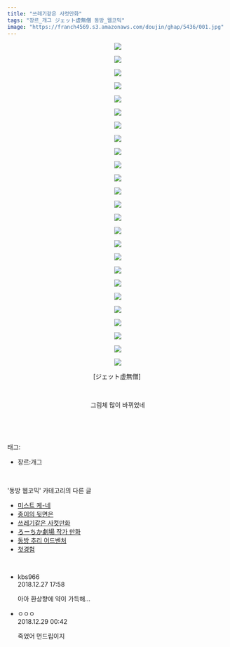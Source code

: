 ```yaml
---
title: "쓰레기같은 사컷만화"
tags: "장르_개그 ジェット虚無僧 동방_웹코믹"
image: "https://franch4569.s3.amazonaws.com/doujin/ghap/5436/001.jpg"
---
```

<div class="article">
<p style="text-align: center; clear: none; float: none;"><img src="{{ site.imgserver2 }}/ghap/5436/001.jpg"/></p>
<p style="text-align: center; clear: none; float: none;"><img src="{{ site.imgserver2 }}/ghap/5436/002.jpg"/></p>
<p style="text-align: center; clear: none; float: none;"><img src="{{ site.imgserver2 }}/ghap/5436/003.jpg"/></p>
<p style="text-align: center; clear: none; float: none;"><img src="{{ site.imgserver2 }}/ghap/5436/004.jpg"/></p>
<p style="text-align: center; clear: none; float: none;"><img src="{{ site.imgserver2 }}/ghap/5436/005.jpg"/></p>
<p style="text-align: center; clear: none; float: none;"><img src="{{ site.imgserver2 }}/ghap/5436/006.jpg"/></p>
<p style="text-align: center; clear: none; float: none;"><img src="{{ site.imgserver2 }}/ghap/5436/007.jpg"/></p>
<p style="text-align: center; clear: none; float: none;"><img src="{{ site.imgserver2 }}/ghap/5436/008.jpg"/></p>
<p style="text-align: center; clear: none; float: none;"><img src="{{ site.imgserver2 }}/ghap/5436/009.jpg"/></p>
<p style="text-align: center; clear: none; float: none;"><img src="{{ site.imgserver2 }}/ghap/5436/010.jpg"/></p>
<p style="text-align: center; clear: none; float: none;"><img src="{{ site.imgserver2 }}/ghap/5436/011.jpg"/></p>
<p style="text-align: center; clear: none; float: none;"><img src="{{ site.imgserver2 }}/ghap/5436/012.jpg"/></p>
<p style="text-align: center; clear: none; float: none;"><img src="{{ site.imgserver2 }}/ghap/5436/013.jpg"/></p>
<p style="text-align: center; clear: none; float: none;"><img src="{{ site.imgserver2 }}/ghap/5436/014.jpg"/></p>
<p style="text-align: center; clear: none; float: none;"><img src="{{ site.imgserver2 }}/ghap/5436/015.jpg"/></p>
<p style="text-align: center; clear: none; float: none;"><img src="{{ site.imgserver2 }}/ghap/5436/016.jpg"/></p>
<p style="text-align: center; clear: none; float: none;"><img src="{{ site.imgserver2 }}/ghap/5436/017.jpg"/></p>
<p style="text-align: center; clear: none; float: none;"><img src="{{ site.imgserver2 }}/ghap/5436/018.jpg"/></p>
<p style="text-align: center; clear: none; float: none;"><img src="{{ site.imgserver2 }}/ghap/5436/019.jpg"/></p>
<p style="text-align: center; clear: none; float: none;"><img src="{{ site.imgserver2 }}/ghap/5436/020.jpg"/></p>
<p style="text-align: center; clear: none; float: none;"><img src="{{ site.imgserver2 }}/ghap/5436/021.jpg"/></p>
<p style="text-align: center; clear: none; float: none;"><img src="{{ site.imgserver2 }}/ghap/5436/022.jpg"/></p>
<p style="text-align: center; clear: none; float: none;"><img src="{{ site.imgserver2 }}/ghap/5436/023.jpg"/></p>
<p style="text-align: center; clear: none; float: none;"><img src="{{ site.imgserver2 }}/ghap/5436/024.jpg"/></p>
<p style="text-align: center; clear: none; float: none;"><img src="{{ site.imgserver2 }}/ghap/5436/025.jpg"/></p>
<p style="text-align: center; clear: none; float: none;">[ジェット虚無僧] </p>
<p style="text-align: center; clear: none; float: none;"><br/></p>
<p style="text-align: center; clear: none; float: none;">그림체 많이 바뀌었네</p>
<p><br/></p>
</div><br/>
<div class="tagTrail">
<p>태그: </p>
<ul>
<li>장르:개그</li>
</ul>
</div><br/>
<div class="another">
<p>'동방 웹코믹' 카테고리의 다른 글</p>
<ul>
<li><a href="/ghap_5438">미스트 케-네</a></li>
<li><a href="/ghap_5437">종이의 뒷면은</a></li>
<li><a href="/ghap_5436">쓰레기같은 사컷만화</a></li>
<li><a href="/ghap_5435">ろーちか劇場 작가 만화</a></li>
<li><a href="/ghap_5207">동방 추리 어드벤처</a></li>
<li><a href="/ghap_5270">첫경험</a></li>
</ul>
</div><br/>
<div class="comment">
<ul>
<li class="cb_thumb_off" id="comment15394568">
<div class="cb_comment_area">
<div class="cb_info_area">
<div class="cb_section">
<span class="cb_nick_name">kbs966</span>
</div>
<div class="cb_section">
<span class="cb_date">2018.12.27 17:58 </span>
</div>
</div>
<div class="cb_dsc_comment">
<p class="cb_dsc">
											아아 환상향에 약이 가득해...
										</p>
</div>
</div></li>
<li class="cb_thumb_off" id="comment15396160">
<div class="cb_comment_area">
<div class="cb_info_area">
<div class="cb_section">
<span class="cb_nick_name">ㅇㅇㅇ</span>
</div>
<div class="cb_section">
<span class="cb_date">2018.12.29 00:42 </span>
</div>
</div>
<div class="cb_dsc_comment">
<p class="cb_dsc">
											죽었어 먼드립이지
										</p>
</div>
</div></li>
</ul>
</div><br/>
